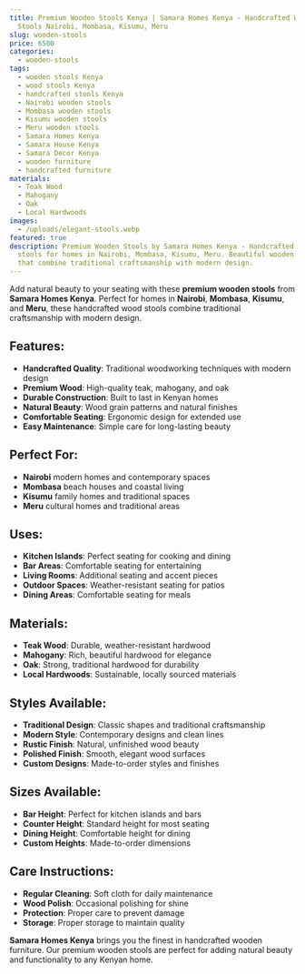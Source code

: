 ```yaml
---
title: Premium Wooden Stools Kenya | Samara Homes Kenya - Handcrafted Wood
  Stools Nairobi, Mombasa, Kisumu, Meru
slug: wooden-stools
price: 6500
categories:
  - wooden-stools
tags:
  - wooden stools Kenya
  - wood stools Kenya
  - handcrafted stools Kenya
  - Nairobi wooden stools
  - Mombasa wooden stools
  - Kisumu wooden stools
  - Meru wooden stools
  - Samara Homes Kenya
  - Samara House Kenya
  - Samara Decor Kenya
  - wooden furniture
  - handcrafted furniture
materials:
  - Teak Wood
  - Mahogany
  - Oak
  - Local Hardwoods
images:
  - /uploads/elegant-stools.webp
featured: true
description: Premium Wooden Stools by Samara Homes Kenya - Handcrafted wood
  stools for homes in Nairobi, Mombasa, Kisumu, Meru. Beautiful wooden stools
  that combine traditional craftsmanship with modern design.
---
```

Add natural beauty to your seating with these **premium wooden stools** from **Samara Homes Kenya**. Perfect for homes in **Nairobi**, **Mombasa**, **Kisumu**, and **Meru**, these handcrafted wood stools combine traditional craftsmanship with modern design.

## Features:
- **Handcrafted Quality**: Traditional woodworking techniques with modern design
- **Premium Wood**: High-quality teak, mahogany, and oak
- **Durable Construction**: Built to last in Kenyan homes
- **Natural Beauty**: Wood grain patterns and natural finishes
- **Comfortable Seating**: Ergonomic design for extended use
- **Easy Maintenance**: Simple care for long-lasting beauty

## Perfect For:
- **Nairobi** modern homes and contemporary spaces
- **Mombasa** beach houses and coastal living
- **Kisumu** family homes and traditional spaces
- **Meru** cultural homes and traditional areas

## Uses:
- **Kitchen Islands**: Perfect seating for cooking and dining
- **Bar Areas**: Comfortable seating for entertaining
- **Living Rooms**: Additional seating and accent pieces
- **Outdoor Spaces**: Weather-resistant seating for patios
- **Dining Areas**: Comfortable seating for meals

## Materials:
- **Teak Wood**: Durable, weather-resistant hardwood
- **Mahogany**: Rich, beautiful hardwood for elegance
- **Oak**: Strong, traditional hardwood for durability
- **Local Hardwoods**: Sustainable, locally sourced materials

## Styles Available:
- **Traditional Design**: Classic shapes and traditional craftsmanship
- **Modern Style**: Contemporary designs and clean lines
- **Rustic Finish**: Natural, unfinished wood beauty
- **Polished Finish**: Smooth, elegant wood surfaces
- **Custom Designs**: Made-to-order styles and finishes

## Sizes Available:
- **Bar Height**: Perfect for kitchen islands and bars
- **Counter Height**: Standard height for most seating
- **Dining Height**: Comfortable height for dining
- **Custom Heights**: Made-to-order dimensions

## Care Instructions:
- **Regular Cleaning**: Soft cloth for daily maintenance
- **Wood Polish**: Occasional polishing for shine
- **Protection**: Proper care to prevent damage
- **Storage**: Proper storage to maintain quality

**Samara Homes Kenya** brings you the finest in handcrafted wooden furniture. Our premium wooden stools are perfect for adding natural beauty and functionality to any Kenyan home.
